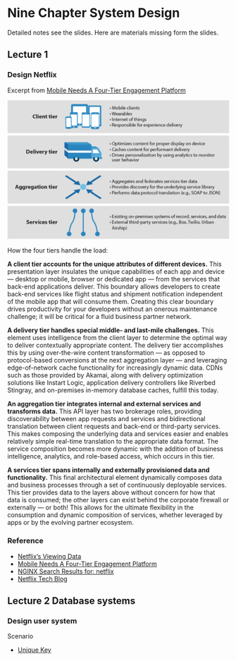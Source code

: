 # Nine Chapter System Design

Detailed notes see the slides. Here are materials missing form the slides.

## Lecture 1

### Design Netflix

Excerpt from [Mobile Needs A Four-Tier Engagement Platform](https://go.forrester.com/blogs/13-11-20-mobile_needs_a_four_tier_engagement_platform/)

![Engagement Platform](fig/engagement_platform_2.png)

How the four tiers handle the load:

__A client tier accounts for the unique attributes of different devices.__ This
presentation layer insulates the unique capabilities of each app and device —
desktop or mobile, browser or dedicated app — from the services that back-end
applications deliver. This boundary allows developers to create back-end
services like flight status and shipment notification independent of the mobile
app that will consume them. Creating this clear boundary drives productivity for
your developers without an onerous maintenance challenge; it will be critical
for a fluid business partner network.

__A delivery tier handles special middle- and last-mile challenges.__ This
element uses intelligence from the client layer to determine the optimal way to
deliver contextually appropriate content. The delivery tier accomplishes this by
using over-the-wire content transformation — as opposed to protocol-based
conversions at the next aggregation layer — and leveraging edge-of-network cache
functionality for increasingly dynamic data. CDNs such as those provided by
Akamai, along with delivery optimization solutions like Instart Logic,
application delivery controllers like Riverbed Stingray, and on-premises
in-memory database caches, fulfill this today.

__An aggregation tier integrates internal and external services and transforms
data.__ This API layer has two brokerage roles, providing discoverability
between app requests and services and bidirectional translation between client
requests and back-end or third-party services. This makes composing the
underlying data and services easier and enables relatively simple real-time
translation to the appropriate data format. The service composition becomes more
dynamic with the addition of business intelligence, analytics, and role-based
access, which occurs in this tier.

__A services tier spans internally and externally provisioned data and
functionality.__ This final architectural element dynamically composes data and
business processes through a set of continuously deployable services. This tier
provides data to the layers above without concern for how that data is consumed;
the other layers can exist behind the corporate firewall or externally — or
both! This allows for the ultimate flexibility in the consumption and dynamic
composition of services, whether leveraged by apps or by the evolving partner
ecosystem.

### Reference

* [Netflix’s Viewing Data](https://netflixtechblog.com/netflixs-viewing-data-how-we-know-where-you-are-in-house-of-cards-608dd61077da)
* [Mobile Needs A Four-Tier Engagement Platform](https://go.forrester.com/blogs/13-11-20-mobile_needs_a_four_tier_engagement_platform/)
* [NGINX Search Results for: netflix](https://www.nginx.com/?s=netflix)
* [Netflix Tech Blog](https://netflixtechblog.com/)

## Lecture 2 Database systems

### Design user system

Scenario

* [Unique Key](https://en.wikipedia.org/wiki/Unique_key#Defining_primary_keys)
